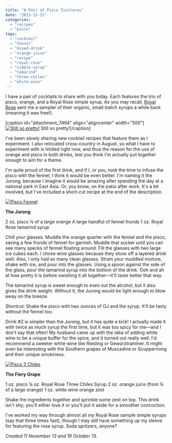 ```yaml
---
title: "A Pair of Pisco Tinctures"
date: "2013-11-21"
categories: 
  - "recipes"
  - "pisco"
tags: 
  - "cocktail"
  - "fennel"
  - "mixed-drink"
  - "orange-juice"
  - "recipe"
  - "royal-rose"
  - "simple-syrup"
  - "tamarind"
  - "three-chiles"
  - "white-wine"
---
```


I have a pair of cocktails to share with you today. Each features the trio of pisco, orange, and a Royal Rose simple syrup. As you may recall, [Royal Rose](http://www.royalrosesyrups.com/) sent me a sampler of their organic, small-batch syrups a while back (meaning it was free!).

\[caption id="attachment\_7494" align="aligncenter" width="500"\][![Still so pretty!](http://s3.amazonaws.com/thegourmez-wpmedia/2013/10/royal-rose-syrups.jpg)](http://www.thegourmez.com/2013/10/topo-piedmont-gin/royal-rose-syrups/) Still so pretty!\[/caption\]

I've been slowly sharing new cocktail recipes that feature them as I experiment. I also relocated cross-country in August, so what I have to experiment with is limited right now, and thus the reason for the use of orange and pisco in both drinks, lest you think I'm actually put together enough to aim for a theme.

I'm quite proud of the first drink, and if I, or you, took the time to infuse the pisco with the fennel, I think it would be even better. I'm naming it the Jurong, because I imagine it would be amazing after spending the day at a national park in East Asia. Or, you know, on the patio after work. It's a bit involved, but I've included a short-cut recipe at the end of the description.

[![Pisco Fennel](http://s3.amazonaws.com/thegourmez-wpmedia/2013/11/Pisco-Fennel-497x500.jpg)](http://www.thegourmez.com/2013/11/a-pair-of-pisco-tinctures/pisco-fennel/)

**The Jurong**

2 oz. pisco ¼ of a large orange A large handful of fennel fronds 1 oz. Royal Rose tamarind syrup

Chill your glasses. Muddle the orange quarter with the fennel and the pisco, saving a few fronds of fennel for garnish. Muddle that sucker until you can see many specks of fennel floating around. Fill the glasses with two large ice cubes each. I chose wine glasses because they show off a layered drink well. Also, I only had so many clean glasses. Strain your muddled mixture, shake with ice, and pour into the glasses. Using a spoon against the side of the glass, pour the tamarind syrup into the bottom of the drink. Ooh and ah at how pretty it is before swishing it all together—it'll taste better that way.

The tamarind syrup is sweet enough to even out the alcohol, but it also gives the drink weight. Without it, the Jurong would be light enough to blow away on the breeze.

_Shortcut:_ Shake the pisco with two ounces of OJ and the syrup. It'll be tasty without the fennel too.

Drink #2 is simpler than the Jurong, but it has quite a kick! I actually made it with twice as much syrup the first time, but it was too spicy for me—and I don't say that often! My husband came up with the idea of adding white wine to be a unique buffer for the spice, and it turned out really well. I'd recommend a sweeter white wine like Riesling or Gewürztraminer. It might even be interesting with the Southern grapes of Muscadine or Scuppernong and their unique smokiness.

[![Pisco 3 Chiles](http://s3.amazonaws.com/thegourmez-wpmedia/2013/11/Pisco-3-Chiles.jpg)](http://www.thegourmez.com/2013/11/a-pair-of-pisco-tinctures/pisco-3-chiles/)

**The Fiery Grape**

1 oz. pisco ¼ oz. Royal Rose Three Chiles Syrup 2 oz. orange juice (from ¼ of a large orange) 1 oz. white wine orange zest

Shake the ingredients together and sprinkle some zest on top. This drink isn't shy; you'll either love it or you'll put it aside for a smoother concoction.

I've worked my way through almost all my Royal Rose sample simple syrups (say that three times fast), though I may still have something up my sleeve for featuring the rose syrup. Soda spritzers, anyone?

_Created 11 November 13 and 19 October 13._
